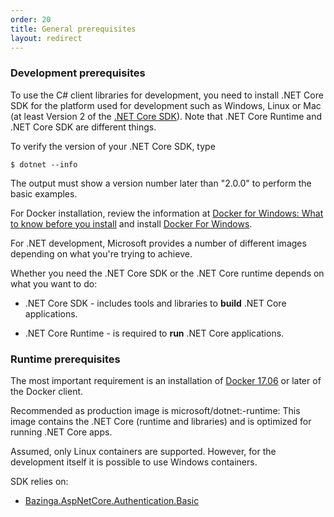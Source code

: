 ```yaml
---
order: 20
title: General prerequisites
layout: redirect
---
```


### Development prerequisites

To use the C# client libraries for development, you need to install .NET Core SDK for the platform used for development such as Windows, Linux or Mac (at least Version 2 of the [.NET Core SDK](https://www.microsoft.com/net/download/windows)). Note that .NET Core Runtime and .NET Core SDK are different things. 

To verify the version of your .NET Core SDK, type

	$ dotnet --info

The output must show a version number later than "2.0.0" to perform the basic examples.

For Docker installation, review the information at [Docker for Windows: What to know before you install](https://docs.docker.com/docker-for-windows/install/#what-to-know-before-you-install) and install [Docker For Windows](https://docs.docker.com/docker-for-windows/install/).

For .NET development, Microsoft provides a number of different images depending on what you're trying to achieve.

Whether you need the .NET Core SDK or the .NET Core runtime depends on what you want to do:

* .NET Core SDK - includes tools and libraries to **build** .NET Core applications.

* .NET Core Runtime - is required to **run** .NET Core applications.

### Runtime prerequisites

The most important requirement is an installation of [Docker 17.06](https://docs.docker.com/release-notes/docker-ce/) or later of the Docker client.

Recommended as production image is microsoft/dotnet:<version>-runtime: This image contains the .NET Core (runtime and libraries) and is optimized for running .NET Core apps.

Assumed, only Linux containers are supported. However, for the development itself it is possible to use Windows containers.

SDK relies on:

* [Bazinga.AspNetCore.Authentication.Basic](https://github.com/bruno-garcia/Bazinga.AspNetCore.Authentication.Basic)
